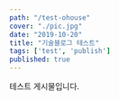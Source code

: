 ```yaml
---
path: "/test-ohouse"
cover: "./pic.jpg"
date: "2019-10-20"
title: "기술블로그 테스트"
tags: ['test', 'publish']
published: true
---
```


테스트 게시물입니다.
